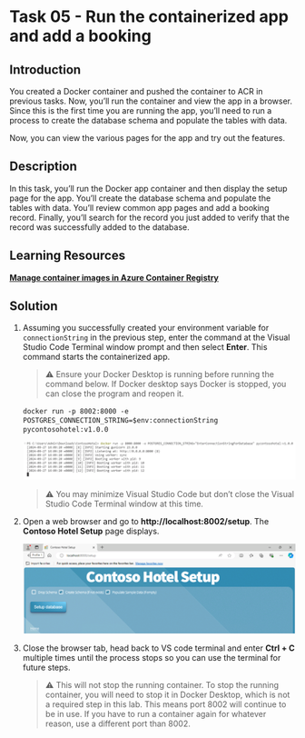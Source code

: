 # Task 05 -  Run the containerized app and add a booking

## Introduction

You created a Docker container and pushed the container to ACR in previous tasks. Now, you’ll run the container and view the app in a browser. Since this is the first time you are running the app, you’ll need to run a process to create the database schema and populate the tables with data.

Now, you can view the various pages for the app and try out the features.
 

## Description

In this task, you’ll run the Docker app container and then display the setup page for the app. You’ll create the database schema and populate the tables with data. You’ll review common app pages and add a booking record. Finally, you’ll search for the record you just added to verify that the record was successfully added to the database.

## Learning Resources

[**Manage container images in Azure Container Registry**](
https://learn.microsoft.com/en-us/training/modules/publish-container-image-to-azure-container-registry/ "Manage container images in Azure Container Registry")

## Solution

1. Assuming you successfully created your environment variable for `connectionString` in the previous step, enter the command at the Visual Studio Code Terminal window prompt and then select **Enter**. This command starts the containerized app.
    > :warning: Ensure your Docker Desktop is running before running the command below. If Docker desktop says Docker is stopped, you can close the program and reopen it.

    ```
    docker run -p 8002:8000 -e POSTGRES_CONNECTION_STRING=$env:connectionString pycontosohotel:v1.0.0
    ```

    ![ixlyml4r.png](../../media/ixlyml4r.png)

    > ⚠️ You may minimize Visual Studio Code but don’t close the Visual Studio Code Terminal window at this time.

1. Open a web browser and go to **http://localhost:8002/setup**. The **Contoso Hotel Setup** page displays.

    ![1ri1l25o.png](../../media/1ri1l25o.png)

1. Close the browser tab, head back to VS code terminal and enter **Ctrl + C** multiple times until the process stops so you can use the terminal for future steps.

    > ⚠️ This will not stop the running container. To stop the running container, you will need to stop it in Docker Desktop, which is not a required step in this lab. This means port 8002 will continue to be in use. If you have to run a container again for whatever reason, use a different port than 8002.
